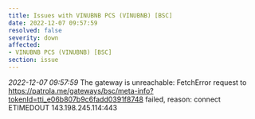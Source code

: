 ```yaml
---
title: Issues with VINUBNB PCS (VINUBNB) [BSC]
date: 2022-12-07 09:57:59
resolved: false
severity: down
affected:
- VINUBNB PCS (VINUBNB) [BSC]
section: issue
---
```


*2022-12-07 09:57:59* The gateway is unreachable: FetchError request to https://patrola.me/gateways/bsc/meta-info?tokenId=tti_e06b807b9c6fadd0391f8748 failed, reason: connect ETIMEDOUT 143.198.245.114:443